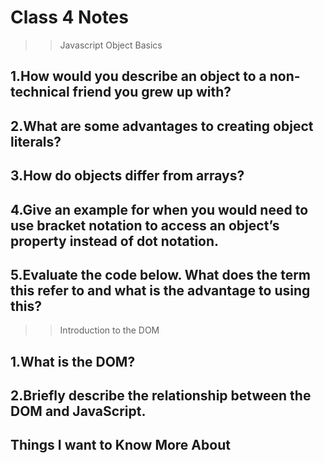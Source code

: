 # Class 4 Notes

>> Javascript Object Basics

1.How would you describe an object to a non-technical friend you grew up with?
  -
2.What are some advantages to creating object literals?
  -
3.How do objects differ from arrays?
  -
4.Give an example for when you would need to use bracket notation to access an object’s property instead of dot notation.
  -
5.Evaluate the code below. What does the term this refer to and what is the advantage to using this?
  -
  
>> Introduction to the DOM

1.What is the DOM?
  -
  
2.Briefly describe the relationship between the DOM and JavaScript.
  -

  ## Things I want to Know More About
